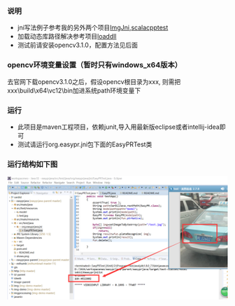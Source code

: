 ### 说明
+ jni写法例子参考我的另外两个项目[ImgJni][1],[scalacpptest][2]
+ 加载动态库路径解决参考项目[loaddll][3]
+ 测试前请安装opencv3.1.0，配置方法见后面

### opencv环境变量设置（暂时只有windows_x64版本）
去官网下载opencv3.1.0之后，假设opencv根目录为xxx, 则需把xxx\build\x64\vc12\bin加进系统path环境变量下

### 运行
+ 此项目是maven工程项目，依赖junit,导入用最新版eclipse或者intellij-idea即可
+ 测试请运行org.easypr.jni包下面的EasyPRTest类

### 运行结构如下图
![EasyPRTest.java效果图](shows.png)

[1]: https://git.oschina.net/smirkcat/ImgJni.git
[2]: https://git.oschina.net/smirkcat/scalacpptest.git
[3]: https://git.oschina.net/smirkcat/loaddll.git